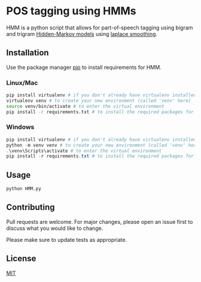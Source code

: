 # POS tagging using HMMs

HMM is a python script that allows for part-of-speech tagging using bigram and trigram [Hidden-Markov models](https://en.wikipedia.org/wiki/Hidden_Markov_model) using [laplace smoothing](https://en.wikipedia.org/wiki/Additive_smoothing). 

## Installation

Use the package manager [pip](https://pip.pypa.io/en/stable/) to install requirements for HMM.

### Linux/Mac
````bash
pip install virtualenv # if you don't already have virtualenv installed
virtualenv venv # to create your new environment (called 'venv' here)
source venv/bin/activate # to enter the virtual environment
pip install -r requirements.txt # to install the required packages for running HMM.py
````

### Windows
````powershell
pip install virtualenv # if you don't already have virtualenv installed
python -m venv venv # to create your new environment (called 'venv' here)
.\venv\Scripts\activate # to enter the virtual environment
pip install -r requirements.txt # to install the required packages for running HMM.py
````

## Usage

```bash
python HMM.py
```

## Contributing
Pull requests are welcome. For major changes, please open an issue first to discuss what you would like to change.

Please make sure to update tests as appropriate.

## License
[MIT](https://choosealicense.com/licenses/mit/)
